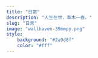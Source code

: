 ```yaml
---
title: "日常"
description: "人生在世，草木一春。"
slug: "日常"
image: "wallhaven-39mmpy.png"
style:
    background: "#2a9d8f"
    color: "#fff"
---
```



